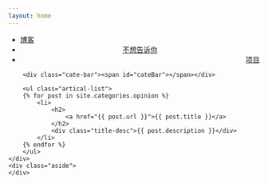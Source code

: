 ```yaml
---
layout: home
---
```


<div class="index-content opinion">
    <div class="section">
        <ul class="artical-cate">
            <li><a href="/"><span>博客</span></a></li>
            <li class="on" style="text-align:center"><a href="/opinion"><span>不想告诉你</span></a></li>
            <li style="text-align:right"><a href="/project"><span>项目</span></a></li>
        </ul>

        <div class="cate-bar"><span id="cateBar"></span></div>

        <ul class="artical-list">
        {% for post in site.categories.opinion %}
            <li>
                <h2>
                    <a href="{{ post.url }}">{{ post.title }}</a>
                </h2>
                <div class="title-desc">{{ post.description }}</div>
            </li>
        {% endfor %}
        </ul>
    </div>
    <div class="aside">
    </div>
</div>
